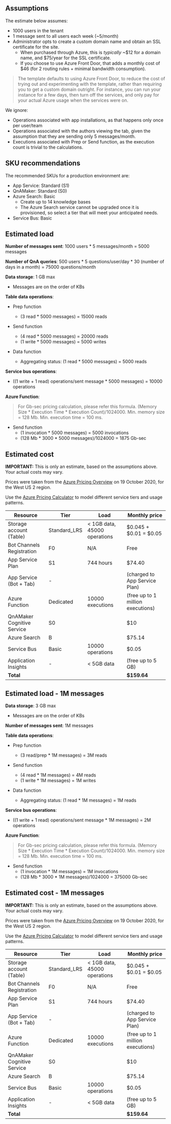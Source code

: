 ## Assumptions

The estimate below assumes:
* 1000 users in the tenant
* 1 message sent to all users each week (~5/month)
* Administrator opts to create a custom domain name and obtain an SSL certificate for the site. 
    * When purchased through Azure, this is *typically* ~$12 for a domain name, and $75/year for the SSL certificate.
    * If you choose to use Azure Front Door, that adds a monthly cost of $46 (for 2 routing rules + minimal bandwidth consumption).

> The template defaults to using Azure Front Door, to reduce the cost of trying out and experimenting with the template, rather than requiring you to get a custom domain outright. For instance, you can run your instance for a few days, then turn off the services, and only pay for your actual Azure usage when the services were on.

We ignore:
* Operations associated with app installations, as that happens only once per user/team
* Operations associated with the authors viewing the tab, given the assumption that they are sending only 5 messages/month.
* Executions associated with Prep or Send function, as the execution count is trivial to the calculations.

## SKU recommendations

The recommended SKUs for a production environment are:
* App Service: Standard (S1)
* QnAMaker: Standard (S0)
* Azure Search: Basic
    -   Create up to 14 knowledge bases
    -   The Azure Search service cannot be upgraded once it is provisioned, so select a tier that will meet your anticipated needs.
* Service Bus: Basic

## Estimated load

**Number of messages sent**: 1000 users * 5 messages/month = 5000 messages

**Number of QnA queries**: 500 users * 5 questions/user/day * 30 (number of days in a month) = 75000 questions/month

**Data storage**: 1 GB max    
* Messages are on the order of KBs

**Table data operations**:

* Prep function
    * (3 read * 5000 messages) = 15000 reads

* Send function
    * (4 read * 5000 messages) = 20000 reads
    * (1 write * 5000 messages) = 5000 writes

* Data function
    * Aggregating status: (1 read * 5000 messages) = 5000 reads

**Service bus operations**:
* ((1 write + 1 read) operations/sent message * 5000 messages) = 10000 operations

**Azure Function**:
> For Gb-sec pricing calculation, please refer this formula.
(Memory Size * Execution Time * Execution Count)/1024000.
Min. memory size = 128 Mb. 
Min. execution time = 100 ms.

* Send function
    * (1 invocation * 5000 messages) = 5000 invocations
    * (128 Mb * 3000 * 5000 messages)/1024000 = 1875 Gb-sec

## Estimated cost

**IMPORTANT:** This is only an estimate, based on the assumptions above. Your actual costs may vary.

Prices were taken from the [Azure Pricing Overview](https://azure.microsoft.com/en-us/pricing/) on 19 October 2020, for the West US 2 region.

Use the [Azure Pricing Calculator](https://azure.com/e/c3bb51eeb3284a399ac2e9034883fcfa) to model different service tiers and usage patterns.

Resource                                    | Tier          | Load              | Monthly price
---                                         | ---           | ---               | --- 
Storage account (Table)                     | Standard_LRS  | < 1GB data, 45000 operations | $0.045 + $0.01 = $0.05
Bot Channels Registration                   | F0            | N/A               | Free
App Service Plan                            | S1            | 744 hours         | $74.40
App Service (Bot + Tab)                     | -             |                   | (charged to App Service Plan) 
Azure Function                              | Dedicated     | 10000 executions  | (free up to 1 million executions)
QnAMaker Cognitive Service                  | S0            |                   | $10
Azure Search                                | B             |                   | $75.14
Service Bus                                 | Basic         | 10000 operations  | $0.05
Application Insights                        | -             | < 5GB data        | (free up to 5 GB)
**Total**                                   |               |                   | **$159.64**


## Estimated load - 1M messages

**Data storage**: 3 GB max    
* Messages are on the order of KBs

**Number of messages sent**: 1M messages

**Table data operations**:

* Prep function
    * (3 read/prep * 1M messages) = 3M reads

* Send function
    * (4 read * 1M messages) = 4M reads
    * (1 write * 1M messages) = 1M writes

* Data function
    * Aggregating status: (1 read * 1M messages) = 1M reads

**Service bus operations**:
* ((1 write + 1 read) operations/sent message * 1M messages) = 2M operations

**Azure Function**:
> For Gb-sec pricing calculation, please refer this formula.
(Memory Size * Execution Time * Execution Count)/1024000.
Min. memory size = 128 Mb. 
Min. execution time = 100 ms.

* Send function
    * (1 invocation * 1M messages) = 1M invocations
    * (128 Mb * 3000 * 1M messages)/1024000 = 375000 Gb-sec

## Estimated cost - 1M messages

**IMPORTANT:** This is only an estimate, based on the assumptions above. Your actual costs may vary.

Prices were taken from the [Azure Pricing Overview](https://azure.microsoft.com/en-us/pricing/) on 19 October 2020, for the West US 2 region.

Use the [Azure Pricing Calculator](https://azure.com/e/c3bb51eeb3284a399ac2e9034883fcfa) to model different service tiers and usage patterns.

Resource                                    | Tier          | Load              | Monthly price
---                                         | ---           | ---               | --- 
Storage account (Table)                     | Standard_LRS  | < 1GB data, 45000 operations | $0.045 + $0.01 = $0.05
Bot Channels Registration                   | F0            | N/A               | Free
App Service Plan                            | S1            | 744 hours         | $74.40
App Service (Bot + Tab)                     | -             |                   | (charged to App Service Plan) 
Azure Function                              | Dedicated     | 10000 executions  | (free up to 1 million executions)
QnAMaker Cognitive Service                  | S0            |                   | $10
Azure Search                                | B             |                   | $75.14
Service Bus                                 | Basic         | 10000 operations  | $0.05
Application Insights                        | -             | < 5GB data        | (free up to 5 GB)
**Total**                                   |               |                   | **$159.64**